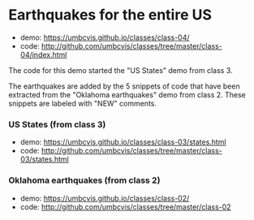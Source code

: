 # Earthquakes for the entire US

* demo: https://umbcvis.github.io/classes/class-04/
* code: http://github.com/umbcvis/classes/tree/master/class-04/index.html

The code for this demo started the "US States" demo from class 3.

The earthquakes are added by the 5 snippets of code that have been
extracted from the "Oklahoma earthquakes" demo from class 2.
These snippets are labeled with "NEW" comments.

### US States (from class 3)

* demo: https://umbcvis.github.io/classes/class-03/states.html
* code: http://github.com/umbcvis/classes/tree/master/class-03/states.html

### Oklahoma earthquakes (from class 2)

* demo: https://umbcvis.github.io/classes/class-02/
* code: http://github.com/umbcvis/classes/tree/master/class-02
